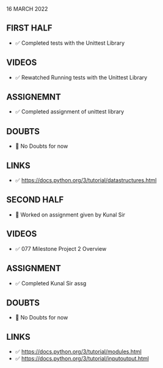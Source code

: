 16 MARCH 2022

## FIRST HALF

- ✅ Completed tests with the Unittest Library

## VIDEOS

- ✅ Rewatched Running tests with the Unittest Library

## ASSIGNEMNT

- ✅ Completed assignment of unittest library

## DOUBTS

- 🚫 No Doubts for now 

## LINKS

- ✅ https://docs.python.org/3/tutorial/datastructures.html


## SECOND HALF

- 🚧 Worked on assignment given by Kunal Sir


## VIDEOS

- ✅ 077 Milestone Project 2 Overview

## ASSIGNMENT

- ✅ Completed Kunal Sir assg

## DOUBTS

- 🚫 No Doubts for now

## LINKS

- ✅ https://docs.python.org/3/tutorial/modules.html
- ✅ https://docs.python.org/3/tutorial/inputoutput.html